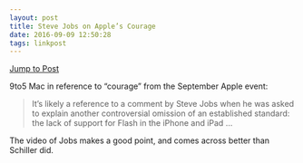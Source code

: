 ```yaml
---
layout: post
title: Steve Jobs on Apple’s Courage
date: 2016-09-09 12:50:28
tags: linkpost
---
```

[Jump to Post][1]

9to5 Mac in reference to “courage” from the September Apple event:

> It’s likely a reference to a comment by Steve Jobs when he was asked to explain another controversial omission of an established standard: the lack of support for Flash in the iPhone and iPad …

The video of Jobs makes a good point, and comes across better than Schiller did. 

[1]:	https://9to5mac.com/2016/09/09/steve-jobs-quote-phil-schiller-iphone-7/
